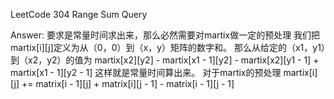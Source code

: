 LeetCode 304 Range Sum Query

Answer:
    要求是常量时间求出来，那么必然需要对martix做一定的预处理
    我们把martix[i][j]定义为从（0，0）到（x，y）矩阵的数字和。
    那么从给定的（x1，y1）到（x2，y2）的值为
    martix[x2][y2] - martix[x1 - 1][y2] - martix[x2][y1 - 1] + martix[x1 - 1][y2 - 1]
    这样就是常量时间算出来。
    对于martix的预处理
    martix[i][j] += matrix[i - 1][j] + matrix[i][j - 1] - matrix[i - 1][j - 1]
